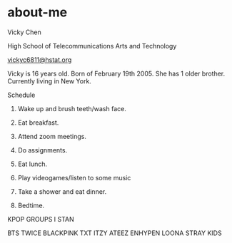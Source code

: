 # about-me
Vicky Chen

High School of Telecommunications Arts and Technology

vickyc6811@hstat.org

Vicky is 16 years old. Born of February 19th 2005. She has 1 older brother. Currently living in New York.

Schedule 

1. Wake up and brush teeth/wash face.  

2. Eat breakfast.

3. Attend zoom meetings.

4. Do assignments.

5. Eat lunch.

6. Play videogames/listen to some music

7. Take a shower and eat dinner.

8. Bedtime.

KPOP GROUPS I STAN

BTS
TWICE
BLACKPINK
TXT
ITZY
ATEEZ
ENHYPEN
LOONA
STRAY KIDS